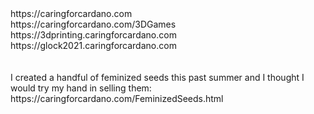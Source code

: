 <html>
<head>
     https://caringforcardano.com<br>
     https://caringforcardano.com/3DGames<br>
     https://3dprinting.caringforcardano.com<br>
     https://glock2021.caringforcardano.com<br>
</head>
<body>
     <br><br>
     I created a handful of feminized seeds this past summer and I thought I would try my hand in selling them: 
     <br>
     https://caringforcardano.com/FeminizedSeeds.html<br>
</body>
</html>
